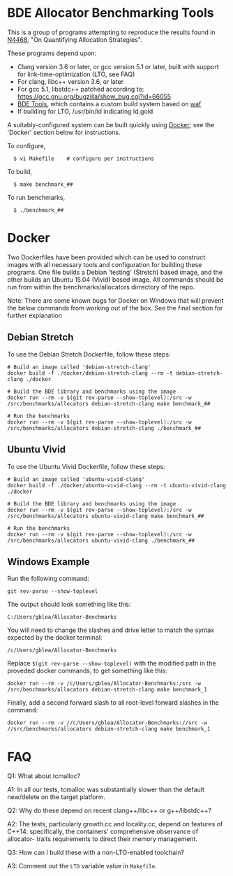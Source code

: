 BDE Allocator Benchmarking Tools
================================
This is a group of programs attempting to reproduce the results found in
[N4468](http://www.open-std.org/jtc1/sc22/wg21/docs/papers/2015/n4468.pdf),
"On Quantifying Allocation Strategies".

These programs depend upon:
  * Clang version 3.6 or later, or gcc version 5.1 or later, built with
   support for link-time-optimization (LTO, see FAQ)
  * For clang, libc++ version 3.6, or later
  * For gcc 5.1, libstdc++ patched according to:
   https://gcc.gnu.org/bugzilla/show_bug.cgi?id=66055
  * [BDE Tools](https://github.com/bloomberg/bde-tools), which contains a
    custom build system based on [waf](https://github.com/waf-project/waf)
  * If building for LTO, /usr/bin/ld indicating ld.gold

A suitably-configured system can be built quickly using
[Docker](https://docker.com); see the 'Docker' section below for instructions.

To configure,
```
  $ vi Makefile    # configure per instructions
```

To build,
```
  $ make benchmark_##
```

To run benchmarks,
```
  $ ./benchmark_##
```


Docker
======
Two Dockerfiles have been provided which can be used to construct images with
all necessary tools and configuration for building these programs. One file 
builds a Debian 'testing' (Stretch) based image, and the other builds an Ubuntu
15.04 (Vivid) based image. All commands should be run from within the 
benchmarks/allocators dirrectory of the repo.

Note: There are some known bugs for Docker on Windows that will prevent the
below commands from working out of the box. See the final section for further
explanation

Debian Stretch
--------------
To use the Debian Stretch Dockerfile, follow these steps:
```
# Build an image called 'debian-stretch-clang'
docker build -f ./docker/debian-stretch-clang --rm -t debian-stretch-clang ./docker

# Build the BDE library and benchmarks using the image
docker run --rm -v $(git rev-parse --show-toplevel):/src -w /src/benchmarks/allocators debian-stretch-clang make benchmark_##

# Run the benchmarks
docker run --rm -v $(git rev-parse --show-toplevel):/src -w /src/benchmarks/allocators debian-stretch-clang ./benchmark_##
```

Ubuntu Vivid
------------
To use the Ubuntu Vivid Dockerfile, follow these steps:
```
# Build an image called 'ubuntu-vivid-clang'
docker build -f ./docker/ubuntu-vivid-clang --rm -t ubuntu-vivid-clang ./docker

# Build the BDE library and benchmarks using the image
docker run --rm -v $(git rev-parse --show-toplevel):/src -w /src/benchmarks/allocators ubuntu-vivid-clang make benchmark_##

# Run the benchmarks
docker run --rm -v $(git rev-parse --show-toplevel):/src -w /src/benchmarks/allocators ubuntu-vivid-clang ./benchmark_##
```

Windows Example
---------------
Run the following command:
```
git rev-parse --show-toplevel
```
The output should look something like this:
```
C:/Users/gblea/Allocator-Benchmarks
```
You will need to change the slashes and drive letter to match the syntax
expected by the docker terminal:
```
/c/Users/gblea/Allocator-Benchmarks
```
Replace ```$(git rev-parse --show-toplevel)``` with the modified path in the
proveded docker commands, to get something like this:
```
docker run --rm -v /c/Users/gblea/Allocator-Benchmarks:/src -w /src/benchmarks/allocators debian-stretch-clang make benchmark_1
```
Finally, add a second forward slash to all root-level forward slashes in
the command:
```
docker run --rm -v //c/Users/gblea/Allocator-Benchmarks://src -w //src/benchmarks/allocators debian-stretch-clang make benchmark_1
```

FAQ
===
Q1: What about tcmalloc?

A1: In all our tests, tcmalloc was substantially slower than the default
    new/delete on the target platform.

Q2: Why do these depend on recent clang++/libc++ or g++/libstdc++?

A2: The tests, particularly growth.cc and locality.cc, depend on features of
  C++14: specifically, the containers' comprehensive observance of allocator-
  traits requirements to direct their memory management.

Q3: How can I build these with a non-LTO-enabled toolchain?

A3: Comment out the ```LTO``` variable value in ```Makefile```.
    
